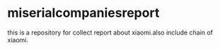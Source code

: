 # miserialcompaniesreport
this is a repository for collect report about xiaomi.also include chain of xiaomi.
